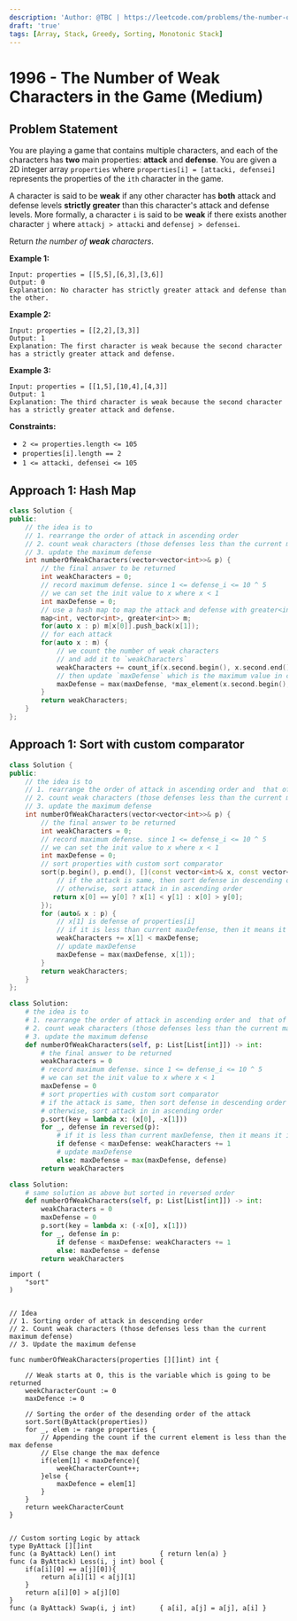 ```yaml
---
description: 'Author: @TBC | https://leetcode.com/problems/the-number-of-weak-characters-in-the-game/'
draft: 'true'
tags: [Array, Stack, Greedy, Sorting, Monotonic Stack]
---
```


# 1996 - The Number of Weak Characters in the Game (Medium) 

## Problem Statement

You are playing a game that contains multiple characters, and each of the characters has **two** main properties: **attack** and **defense**. You are given a 2D integer array `properties` where `properties[i] = [attacki, defensei]` represents the properties of the `ith` character in the game.

A character is said to be **weak** if any other character has **both** attack and defense levels **strictly greater** than this character's attack and defense levels. More formally, a character `i` is said to be **weak** if there exists another character `j` where `attackj > attacki` and `defensej > defensei`.

Return *the number of **weak** characters*.

**Example 1:**

```
Input: properties = [[5,5],[6,3],[3,6]]
Output: 0
Explanation: No character has strictly greater attack and defense than the other.
```

**Example 2:**

```
Input: properties = [[2,2],[3,3]]
Output: 1
Explanation: The first character is weak because the second character has a strictly greater attack and defense.
```

**Example 3:**

```
Input: properties = [[1,5],[10,4],[4,3]]
Output: 1
Explanation: The third character is weak because the second character has a strictly greater attack and defense.
```

**Constraints:**

- `2 <= properties.length <= 105`
- `properties[i].length == 2`
- `1 <= attacki, defensei <= 105`

## Approach 1: Hash Map

<SolutionAuthor name="@wingkwong"/>

```cpp
class Solution {
public:
    // the idea is to
    // 1. rearrange the order of attack in ascending order
    // 2. count weak characters (those defenses less than the current maximum defense)
    // 3. update the maximum defense
    int numberOfWeakCharacters(vector<vector<int>>& p) {
        // the final answer to be returned
        int weakCharacters = 0;
        // record maximum defense. since 1 <= defense_i <= 10 ^ 5
        // we can set the init value to x where x < 1
        int maxDefense = 0;
        // use a hash map to map the attack and defense with greater<int> as a key_compare
        map<int, vector<int>, greater<int>> m;
        for(auto x : p) m[x[0]].push_back(x[1]);
        // for each attack
        for(auto x : m) {
            // we count the number of weak characters 
            // and add it to `weakCharacters`
            weakCharacters += count_if(x.second.begin(), x.second.end(), [&](int curDefense){ return curDefense < maxDefense;});
            // then update `maxDefense` which is the maximum value in current defenses
            maxDefense = max(maxDefense, *max_element(x.second.begin(), x.second.end()));
        }
        return weakCharacters;
    }
};
```

## Approach 1: Sort with custom comparator

<SolutionAuthor name="@wingkwong"/>

```cpp
class Solution {
public:
    // the idea is to
    // 1. rearrange the order of attack in ascending order and  that of defense in descending order 
    // 2. count weak characters (those defenses less than the current maximum defense)
    // 3. update the maximum defense
    int numberOfWeakCharacters(vector<vector<int>>& p) {
        // the final answer to be returned
        int weakCharacters = 0;
        // record maximum defense. since 1 <= defense_i <= 10 ^ 5
        // we can set the init value to x where x < 1
        int maxDefense = 0;
        // sort properties with custom sort comparator
        sort(p.begin(), p.end(), [](const vector<int>& x, const vector<int>& y) {
            // if the attack is same, then sort defense in descending order  
            // otherwise, sort attack in in ascending order 
           return x[0] == y[0] ? x[1] < y[1] : x[0] > y[0];
        });
        for (auto& x : p) {
            // x[1] is defense of properties[i]
            // if it is less than current maxDefense, then it means it is a weak character
            weakCharacters += x[1] < maxDefense;
            // update maxDefense
            maxDefense = max(maxDefense, x[1]);
        }
        return weakCharacters;
    }
};
```

<SolutionAuthor name="@wingkwong"/>

```py
class Solution:
    # the idea is to
    # 1. rearrange the order of attack in ascending order and  that of defense in descending order 
    # 2. count weak characters (those defenses less than the current maximum defense)
    # 3. update the maximum defense
    def numberOfWeakCharacters(self, p: List[List[int]]) -> int:
        # the final answer to be returned
        weakCharacters = 0
        # record maximum defense. since 1 <= defense_i <= 10 ^ 5
        # we can set the init value to x where x < 1
        maxDefense = 0
        # sort properties with custom sort comparator
        # if the attack is same, then sort defense in descending order  
        # otherwise, sort attack in in ascending order 
        p.sort(key = lambda x: (x[0], -x[1]))
        for _, defense in reversed(p):
            # if it is less than current maxDefense, then it means it is a weak character
            if defense < maxDefense: weakCharacters += 1
            # update maxDefense
            else: maxDefense = max(maxDefense, defense)
        return weakCharacters
```

```py
class Solution:
    # same solution as above but sorted in reversed order
    def numberOfWeakCharacters(self, p: List[List[int]]) -> int:
        weakCharacters = 0
        maxDefense = 0
        p.sort(key = lambda x: (-x[0], x[1]))
        for _, defense in p:
            if defense < maxDefense: weakCharacters += 1
            else: maxDefense = defense
        return weakCharacters
```

<SolutionAuthor name="@iraycd" />

```golang
import (
    "sort"
)


// Idea
// 1. Sorting order of attack in descending order
// 2. Count weak characters (those defenses less than the current maximum defense)
// 3. Update the maximum defense

func numberOfWeakCharacters(properties [][]int) int {
    
    // Weak starts at 0, this is the variable which is going to be returned
    weekCharacterCount := 0
    maxDefence := 0
    
    // Sorting the order of the desending order of the attack
    sort.Sort(ByAttack(properties))
    for _, elem := range properties {
        // Appending the count if the current element is less than the max defense 
        // Else change the max defence
        if(elem[1] < maxDefence){
            weekCharacterCount++;
        }else {
            maxDefence = elem[1]
        }
    }
    return weekCharacterCount
}


// Custom sorting Logic by attack
type ByAttack [][]int
func (a ByAttack) Len() int           { return len(a) }
func (a ByAttack) Less(i, j int) bool { 
    if(a[i][0] == a[j][0]){
        return a[i][1] < a[j][1]
    }
    return a[i][0] > a[j][0] 
}
func (a ByAttack) Swap(i, j int)      { a[i], a[j] = a[j], a[i] }
```
